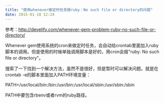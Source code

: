 ```yaml
---
title: "使用whenever做定时任务报ruby：No such file or directory的问题"
date: 2015-01-18 12:24
---
```

参考：<http://develify.com/whenever-gem-problem-ruby-no-such-file-or-directory/>

Whenever gem使用系统的cron来做定时任务，会自动给crontab里面加入ruby脚本的调用。但是使用的时候单独调用脚本是好的，用cron会报"ruby: No such file or directory"。

搜索了一下找到一个解决方法，虽然不是很好，但是暂时可以解决问题。就是在crontab -e的脚本里面加入PATH环境变量：

PATH=/usr/local/bin:/bin:/usr/bin:/usr/local/sbin:/usr/sbin:/sbin

PATH中要包含rbenv或者rvm的ruby路径。